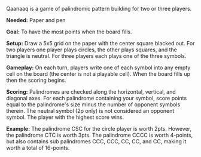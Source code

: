 Qaanaaq is a game of palindromic pattern building for two or three players.

**Needed:** Paper and pen

**Goal:** To have the most points when the board fills.

**Setup:** Draw a 5x5 grid on the paper with the center square blacked out. For two players one player plays circles, the other plays squares, and the triangle is neutral. For three players each plays one of the three symbols.

**Gameplay:** On each turn, players write one of each symbol into any empty cell on the board (the center is not a playable cell). When the board fills up then the scoring begins. 

**Scoring:** Palindromes are checked along the horizontal, vertical, and diagonal axes.  For each palindrome containing your symbol, score points equal to the palindrome's size minus the number of opponent symbols therein. The neutral symbol (2p only) is not considered an opponent symbol.  The player with the highest score wins.

**Example:** The palindrome CSC for the circle player is worth 2pts. However, the palindrome CTC is worth 3pts.  The palindrome CCCC is worth 4-points, but also contains sub palindromes CCC, CCC, CC, CC, and CC, making it worth a total of 16-points.

